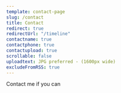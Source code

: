 ```yaml
---
template: contact-page
slug: /contact
title: Contact
redirect: true
redirectUrl: "/timeline"
contactname: true
contactphone: true
contactupload: true
scrollable: false
uploadtext: JPG preferred - (1600px wide)
excludeFromRSS: true
---
```

Contact me if you can